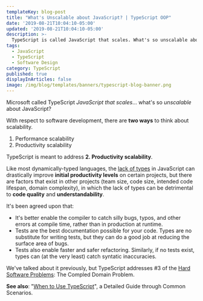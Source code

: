 ```yaml
---
templateKey: blog-post
title: "What's Unscalable about JavaScript? | TypeScript OOP"
date: '2019-08-21T10:04:10-05:00'
updated: '2019-08-21T10:04:10-05:00'
description: >-
  TypeScript is called JavaScript that scales. What's so unscalable about JavaScript?
tags:
  - JavaScript
  - TypeScript
  - Software Design
category: TypeScript
published: true
displayInArticles: false
image: /img/blog/templates/banners/typescript-blog-banner.png
---
```


Microsoft called TypeScript _JavaScript that scales_... what's so _unscalable_ about JavaScript?

With respect to software development, there are **two ways** to think about scalability.

1. Performance scalability
2. Productivity scalability

TypeScript is meant to address **2. Productivity scalability**. 

Like most dynamically-typed languages, the <u>lack of types</u> in JavaScript can drastically improve **initial productivity levels** on certain projects, but there are factors that exist in other projects (team size, code size, intended code lifespan, domain complexity), in which the lack of types can be detrimental to **code quality** and **understandability**.

It's been agreed upon that:

- It's better enable the compiler to catch silly bugs, typos, and other errors at compile time, rather than in production at runtime.
- Tests are the best documentation possible for your code. Types are no substitute for writing tests, but they can do a good job at reducing the surface area of bugs. 
- Tests also enable faster and safer refactoring. Similarly, if no tests exist, types can (at the very least) catch syntatic inaccuracies.

We've talked about it previously, but TypeScript addresses #3 of the [Hard Software Problems](/wiki/3-categories-of-hard-software-problems/): The Compled Domain Problem.

<p class="special-quote"><b>See also</b>: "<a href="/articles/when-to-use-typescript-guide/">When to Use TypeScript</a>", a Detailed Guide through Common Scenarios.</p>